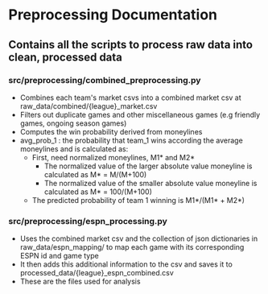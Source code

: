 # Preprocessing Documentation

## Contains all the scripts to process raw data into clean, processed data

### src/preprocessing/combined_preprocessing.py
- Combines each team's market csvs into a combined market csv at raw_data/combined/{league}_market.csv
- Filters out duplicate games and other miscellaneous games (e.g friendly games, ongoing season games)
- Computes the win probability derived from moneylines
- avg_prob_1 : the probability that team_1 wins according the average moneylines and is calculated as:
    - First, need normalized moneylines, M1* and M2*
        - The normalized value of the larger absolute value moneyline is calculated as M* = M/(M+100)
        - The normalized value of the smaller absolute value moneyline is calculated as M* = 100/(M+100)
    - The predicted probability of team 1 winning is M1*/(M1* + M2*)

### src/preprocessing/espn_processing.py
- Uses the combined market csv and the collection of json dictionaries in raw_data/espn_mapping/ to map each game with its corresponding ESPN id and game type
- It then adds this additional information to the csv and saves it to processed_data/{league}_espn_combined.csv
- These are the files used for analysis
